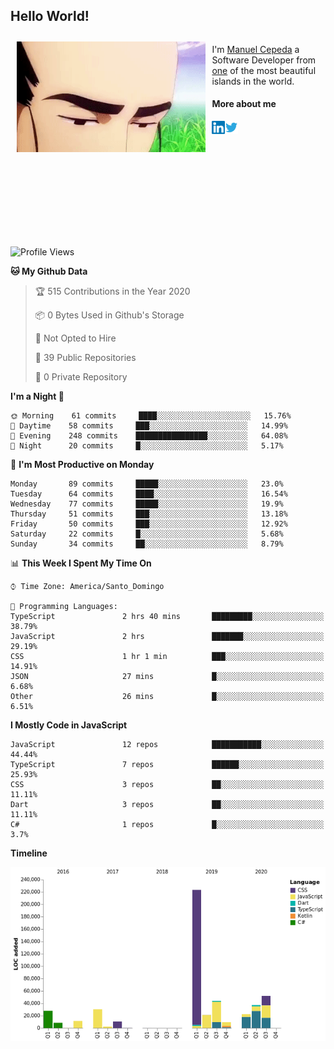 <h2> Hello World!</h2>

<div style="display:inline-block">
  <img alt="Ah, I see you're a man of culture as well" align="left" width="60%" style="margin: 10px" src="https://raw.githubusercontent.com/mecm1993/mecm1993/master/assets/background.gif">

  I'm [Manuel Cepeda](https://manuelcepeda.dev) a Software Developer from [one](https://en.wikipedia.org/wiki/Dominican_Republic) of the most beautiful islands in the world.

  #### More about me

  <a href="https://www.linkedin.com/in/manuel-cepeda-0336a999/">
    <img align="left" alt="Manuel Cepeda | LinkedIn" width="21px" src="https://raw.githubusercontent.com/mecm1993/mecm1993/master/assets/linkedin.svg" />
  </a>
  <a href="https://twitter.com/mecm1993">
    <img align="left" alt="Manuel Cepeda | Twitter" width="21px" src="https://raw.githubusercontent.com/mecm1993/mecm1993/master/assets/twitter.svg" />
  </a>
  <br />
  <br />
  <br />
  <br />
  <br />
  <br />
  <br />
  <br />
  <br />
  <br />
  <br />
</div>

<!--START_SECTION:waka-->
![Profile Views](http://img.shields.io/badge/Profile%20Views-19-blue)

**🐱 My Github Data** 

> 🏆 515 Contributions in the Year 2020
 > 
> 📦 0 Bytes Used in Github's Storage 
 > 
> 🚫 Not Opted to Hire
 > 
> 📜 39 Public Repositories
 > 
> 🔑 0 Private Repository 
 > 
**I'm a Night 🦉** 

```text
🌞 Morning    61 commits     ████░░░░░░░░░░░░░░░░░░░░░   15.76% 
🌆 Daytime    58 commits     ███░░░░░░░░░░░░░░░░░░░░░░   14.99% 
🌃 Evening    248 commits    ████████████████░░░░░░░░░   64.08% 
🌙 Night      20 commits     █░░░░░░░░░░░░░░░░░░░░░░░░   5.17%

```
📅 **I'm Most Productive on Monday** 

```text
Monday       89 commits     █████░░░░░░░░░░░░░░░░░░░░   23.0% 
Tuesday      64 commits     ████░░░░░░░░░░░░░░░░░░░░░   16.54% 
Wednesday    77 commits     █████░░░░░░░░░░░░░░░░░░░░   19.9% 
Thursday     51 commits     ███░░░░░░░░░░░░░░░░░░░░░░   13.18% 
Friday       50 commits     ███░░░░░░░░░░░░░░░░░░░░░░   12.92% 
Saturday     22 commits     █░░░░░░░░░░░░░░░░░░░░░░░░   5.68% 
Sunday       34 commits     ██░░░░░░░░░░░░░░░░░░░░░░░   8.79%

```


📊 **This Week I Spent My Time On** 

```text
⌚︎ Time Zone: America/Santo_Domingo

💬 Programming Languages: 
TypeScript               2 hrs 40 mins       █████████░░░░░░░░░░░░░░░░   38.79% 
JavaScript               2 hrs               ███████░░░░░░░░░░░░░░░░░░   29.19% 
CSS                      1 hr 1 min          ███░░░░░░░░░░░░░░░░░░░░░░   14.91% 
JSON                     27 mins             █░░░░░░░░░░░░░░░░░░░░░░░░   6.68% 
Other                    26 mins             █░░░░░░░░░░░░░░░░░░░░░░░░   6.51%

```

**I Mostly Code in JavaScript** 

```text
JavaScript               12 repos            ███████████░░░░░░░░░░░░░░   44.44% 
TypeScript               7 repos             ██████░░░░░░░░░░░░░░░░░░░   25.93% 
CSS                      3 repos             ██░░░░░░░░░░░░░░░░░░░░░░░   11.11% 
Dart                     3 repos             ██░░░░░░░░░░░░░░░░░░░░░░░   11.11% 
C#                       1 repos             █░░░░░░░░░░░░░░░░░░░░░░░░   3.7%

```


**Timeline**

![Chart not found](https://github.com/mecm1993/mecm1993/blob/master/charts/bar_graph.png) 


<!--END_SECTION:waka-->